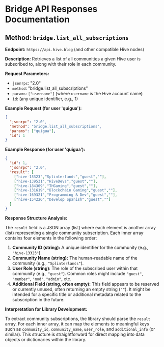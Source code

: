 # Bridge API Responses Documentation

## Method: `bridge.list_all_subscriptions`

**Endpoint:** `https://api.hive.blog` (and other compatible Hive nodes)

**Description:** Retrieves a list of all communities a given Hive user is subscribed to, along with their role in each community.

**Request Parameters:**
- `jsonrpc`: "2.0"
- `method`: "bridge.list_all_subscriptions"
- `params`: `["username"]` (where `username` is the Hive account name)
- `id`: (any unique identifier, e.g., 1)

**Example Request (for user 'quigua'):**
```json
{
  "jsonrpc": "2.0",
  "method": "bridge.list_all_subscriptions",
  "params": ["quigua"],
  "id": 1
}
```

**Example Response (for user 'quigua'):**
```json
{
  "id": 1,
  "jsonrpc": "2.0",
  "result": [
    ["hive-13323","Splinterlands","guest",""],
    ["hive-139531","HiveDevs","guest",""],
    ["hive-184309","THGaming","guest",""],
    ["hive-131619","Blockchain Gaming","guest",""],
    ["hive-169321","Programming & Dev","guest",""],
    ["hive-154226","Develop Spanish","guest",""]
  ]
}
```

**Response Structure Analysis:**

The `result` field is a JSON array (list) where each element is another array (list) representing a single community subscription. Each inner array contains four elements in the following order:

1.  **Community ID (string):** A unique identifier for the community (e.g., `"hive-13323"`).
2.  **Community Name (string):** The human-readable name of the community (e.g., `"Splinterlands"`).
3.  **User Role (string):** The role of the subscribed user within that community (e.g., `"guest"`). Common roles might include `"guest"`, `"member"`, `"mod"`, `"admin"`, etc.
4.  **Additional Field (string, often empty):** This field appears to be reserved or currently unused, often returning an empty string (`""`). It might be intended for a specific title or additional metadata related to the subscription in the future.

**Interpretation for Library Development:**

To extract community subscriptions, the library should parse the `result` array. For each inner array, it can map the elements to meaningful keys such as `community_id`, `community_name`, `user_role`, and `additional_info` (or similar). This structure is straightforward for direct mapping into data objects or dictionaries within the library.
